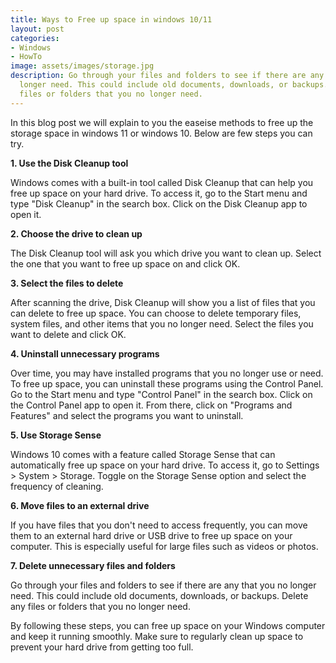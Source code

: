```yaml
---
title: Ways to Free up space in windows 10/11
layout: post
categories:
- Windows
- HowTo
image: assets/images/storage.jpg
description: Go through your files and folders to see if there are any that you no
  longer need. This could include old documents, downloads, or backups. Delete any
  files or folders that you no longer need.
---
```


In this blog post we will explain to you the easeise methods to free up the storage space in windows 11 or windows 10. Below are few steps you can try.

**1. Use the Disk Cleanup tool**

Windows comes with a built-in tool called Disk Cleanup that can help you free up space on your hard drive. To access it, go to the Start menu and type "Disk Cleanup" in the search box. Click on the Disk Cleanup app to open it.

**2. Choose the drive to clean up**

The Disk Cleanup tool will ask you which drive you want to clean up. Select the one that you want to free up space on and click OK.

**3. Select the files to delete**

After scanning the drive, Disk Cleanup will show you a list of files that you can delete to free up space. You can choose to delete temporary files, system files, and other items that you no longer need. Select the files you want to delete and click OK.

**4. Uninstall unnecessary programs**

Over time, you may have installed programs that you no longer use or need. To free up space, you can uninstall these programs using the Control Panel. Go to the Start menu and type "Control Panel" in the search box. Click on the Control Panel app to open it. From there, click on "Programs and Features" and select the programs you want to uninstall.

**5. Use Storage Sense**

Windows 10 comes with a feature called Storage Sense that can automatically free up space on your hard drive. To access it, go to Settings > System > Storage. Toggle on the Storage Sense option and select the frequency of cleaning.

**6. Move files to an external drive**

If you have files that you don't need to access frequently, you can move them to an external hard drive or USB drive to free up space on your computer. This is especially useful for large files such as videos or photos.

**7. Delete unnecessary files and folders** 

Go through your files and folders to see if there are any that you no longer need. This could include old documents, downloads, or backups. Delete any files or folders that you no longer need.

By following these steps, you can free up space on your Windows computer and keep it running smoothly. Make sure to regularly clean up space to prevent your hard drive from getting too full.

